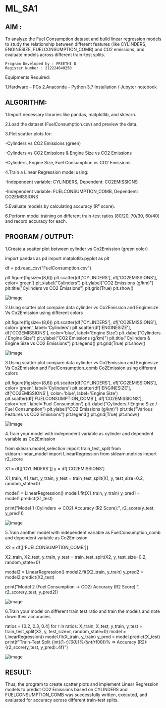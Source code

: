 # ML_SA1
## AIM :

To analyze the Fuel Consumption dataset and build linear regression models to study the relationship between different features (like CYLINDERS, ENGINESIZE, FUELCONSUMPTION_COMB) and CO2 emissions, and evaluate models across different train-test splits.

```
Program Developed by : PREETHI D
Register Number : 212224040250
```

Equipments Required:

1.Hardware – PCs
2.Anaconda – Python 3.7 Installation / Jupyter notebook

## ALGORITHM:

1.Import necessary libraries like pandas, matplotlib, and sklearn.

2.Load the dataset (FuelConsumption.csv) and preview the data.

3.Plot scatter plots for:

  -Cylinders vs CO2 Emissions (green)
  
  -Cylinders vs CO2 Emissions & Engine Size vs CO2 Emissions
  
  -Cylinders, Engine Size, Fuel Consumption vs CO2 Emissions
  
4.Train a Linear Regression model using:

  -Independent variable: CYLINDERS, Dependent: CO2EMISSIONS
  
  -Independent variable: FUELCONSUMPTION_COMB, Dependent: CO2EMISSIONS

5.Evaluate models by calculating accuracy (R² score).

6.Perform model training on different train-test ratios (80/20, 70/30, 60/40) and record accuracy for each.

## PROGRAM / OUTPUT:

1.Create a scatter plot between cylinder vs Co2Emission (green color)

import pandas as pd
import matplotlib.pyplot as plt

df = pd.read_csv("FuelConsumption.csv")

plt.figure(figsize=(8,6))
plt.scatter(df['CYLINDERS'], df['CO2EMISSIONS'], color='green')
plt.xlabel("Cylinders")
plt.ylabel("CO2 Emissions (g/km)")
plt.title("Cylinders vs CO2 Emissions")
plt.grid(True)
plt.show()

![image](https://github.com/user-attachments/assets/8e988363-8c40-442a-9e2b-a83dacbb93b1)

2.Using scatter plot compare data   cylinder vs Co2Emission and Enginesize Vs Co2Emission using different colors

plt.figure(figsize=(8,6))
plt.scatter(df['CYLINDERS'], df['CO2EMISSIONS'], color='green', label='Cylinders')
plt.scatter(df['ENGINESIZE'], df['CO2EMISSIONS'], color='blue', label='Engine Size')
plt.xlabel("Cylinders / Engine Size")
plt.ylabel("CO2 Emissions (g/km)")
plt.title("Cylinders & Engine Size vs CO2 Emissions")
plt.legend()
plt.grid(True)
plt.show()

![image](https://github.com/user-attachments/assets/21e3e7ec-d51c-4e14-b0b7-6a1051c1dd46)

3.Using scatter plot compare data   cylinder vs Co2Emission and Enginesize Vs Co2Emission and FuelConsumption_comb Co2Emission using different colors

plt.figure(figsize=(8,6))
plt.scatter(df['CYLINDERS'], df['CO2EMISSIONS'], color='green', label='Cylinders')
plt.scatter(df['ENGINESIZE'], df['CO2EMISSIONS'], color='blue', label='Engine Size')
plt.scatter(df['FUELCONSUMPTION_COMB'], df['CO2EMISSIONS'], color='red', label='Fuel Consumption')
plt.xlabel("Cylinders / Engine Size / Fuel Consumption")
plt.ylabel("CO2 Emissions (g/km)")
plt.title("Various Features vs CO2 Emissions")
plt.legend()
plt.grid(True)
plt.show()

![image](https://github.com/user-attachments/assets/e8c39caa-208e-4205-8778-8f5e40c64988)

4.Train your model with independent variable as cylinder and dependent variable as Co2Emission

from sklearn.model_selection import train_test_split
from sklearn.linear_model import LinearRegression
from sklearn.metrics import r2_score

X1 = df[['CYLINDERS']]
y = df['CO2EMISSIONS']

X1_train, X1_test, y_train, y_test = train_test_split(X1, y, test_size=0.2, random_state=0)

model1 = LinearRegression()
model1.fit(X1_train, y_train)
y_pred1 = model1.predict(X1_test)

print("Model 1 (Cylinders -> CO2) Accuracy (R2 Score):", r2_score(y_test, y_pred1))

![image](https://github.com/user-attachments/assets/8b1ac3cf-fc61-4def-a4e1-6486d9bd7ef7)

5.Train another model with independent variable as FuelConsumption_comb and dependent variable as Co2Emission

X2 = df[['FUELCONSUMPTION_COMB']]

X2_train, X2_test, y_train, y_test = train_test_split(X2, y, test_size=0.2, random_state=0)

model2 = LinearRegression()
model2.fit(X2_train, y_train)
y_pred2 = model2.predict(X2_test)

print("Model 2 (Fuel Consumption -> CO2) Accuracy (R2 Score):", r2_score(y_test, y_pred2))

![image](https://github.com/user-attachments/assets/4d5f21e6-2ebc-441a-9a7b-b2817fd7a068)

6.Train your model on different train test ratio and train the models and note down their accuracies

ratios = [0.2, 0.3, 0.4]
for r in ratios:
    X_train, X_test, y_train, y_test = train_test_split(X2, y, test_size=r, random_state=0)
    model = LinearRegression()
    model.fit(X_train, y_train)
    y_pred = model.predict(X_test)
    print(f"Train-Test Split {int((1-r)*100)}%/{int(r*100)}% => Accuracy (R2): {r2_score(y_test, y_pred):.4f}")

![image](https://github.com/user-attachments/assets/06022336-05d6-4404-9669-81fe18931e39)

## RESULT:

Thus, the program to create scatter plots and implement Linear Regression models to predict CO2 Emissions based on CYLINDERS and FUELCONSUMPTION_COMB was successfully written, executed, and evaluated for accuracy across different train-test splits.
